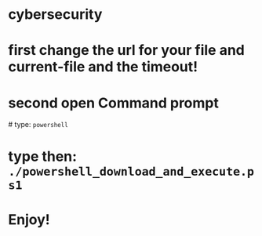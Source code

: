 # cybersecurity
# first change the url for your file and current-file and the timeout!
# second open Command prompt
# type: `powershell`
# type then: `./powershell_download_and_execute.ps1`
# Enjoy!
